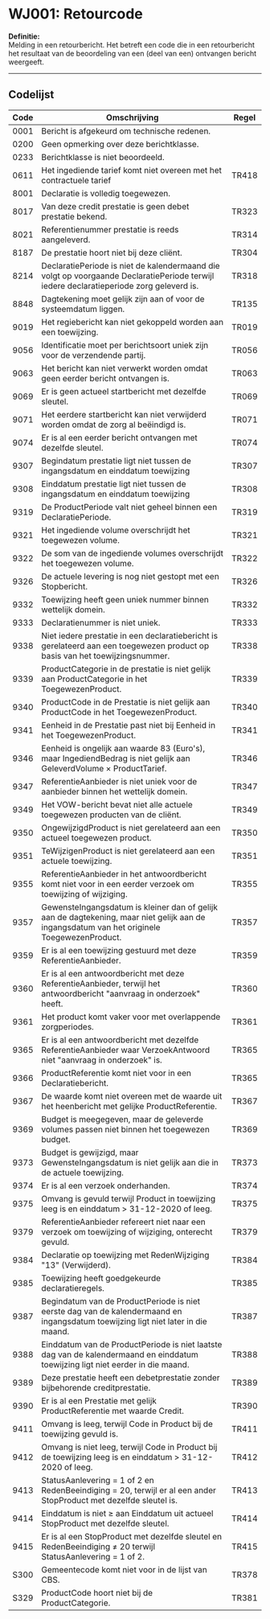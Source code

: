 # WJ001: Retourcode

**Definitie:**  
Melding in een retourbericht. Het betreft een code die in een retourbericht het resultaat van de beoordeling van een (deel van een) ontvangen bericht weergeeft.

---

## Codelijst

| Code | Omschrijving | Regel |
|------|--------------|-------|
| 0001 | Bericht is afgekeurd om technische redenen. | |
| 0200 | Geen opmerking over deze berichtklasse. | |
| 0233 | Berichtklasse is niet beoordeeld. | |
| 0611 | Het ingediende tarief komt niet overeen met het contractuele tarief | TR418 |
| 8001 | Declaratie is volledig toegewezen. | |
| 8017 | Van deze credit prestatie is geen debet prestatie bekend. | TR323 |
| 8021 | Referentienummer prestatie is reeds aangeleverd. | TR314 |
| 8187 | De prestatie hoort niet bij deze cliënt. | TR304 |
| 8214 | DeclaratiePeriode is niet de kalendermaand die volgt op voorgaande DeclaratiePeriode terwijl iedere declaratieperiode zorg geleverd is. | TR318 |
| 8848 | Dagtekening moet gelijk zijn aan of voor de systeemdatum liggen. | TR135 |
| 9019 | Het regiebericht kan niet gekoppeld worden aan een toewijzing. | TR019 |
| 9056 | Identificatie moet per berichtsoort uniek zijn voor de verzendende partij. | TR056 |
| 9063 | Het bericht kan niet verwerkt worden omdat geen eerder bericht ontvangen is. | TR063 |
| 9069 | Er is geen actueel startbericht met dezelfde sleutel. | TR069 |
| 9071 | Het eerdere startbericht kan niet verwijderd worden omdat de zorg al beëindigd is. | TR071 |
| 9074 | Er is al een eerder bericht ontvangen met dezelfde sleutel. | TR074 |
| 9307 | Begindatum prestatie ligt niet tussen de ingangsdatum en einddatum toewijzing | TR307 |
| 9308 | Einddatum prestatie ligt niet tussen de ingangsdatum en einddatum toewijzing | TR308 |
| 9319 | De ProductPeriode valt niet geheel binnen een DeclaratiePeriode. | TR319 |
| 9321 | Het ingediende volume overschrijdt het toegewezen volume. | TR321 |
| 9322 | De som van de ingediende volumes overschrijdt het toegewezen volume. | TR322 |
| 9326 | De actuele levering is nog niet gestopt met een Stopbericht. | TR326 |
| 9332 | Toewijzing heeft geen uniek nummer binnen wettelijk domein. | TR332 |
| 9333 | Declaratienummer is niet uniek. | TR333 |
| 9338 | Niet iedere prestatie in een declaratiebericht is gerelateerd aan een toegewezen product op basis van het toewijzingsnummer. | TR338 |
| 9339 | ProductCategorie in de prestatie is niet gelijk aan ProductCategorie in het ToegewezenProduct. | TR339 |
| 9340 | ProductCode in de Prestatie is niet gelijk aan ProductCode in het ToegewezenProduct. | TR340 |
| 9341 | Eenheid in de Prestatie past niet bij Eenheid in het ToegewezenProduct. | TR341 |
| 9346 | Eenheid is ongelijk aan waarde 83 (Euro's), maar IngediendBedrag is niet gelijk aan GeleverdVolume × ProductTarief. | TR346 |
| 9347 | ReferentieAanbieder is niet uniek voor de aanbieder binnen het wettelijk domein. | TR347 |
| 9349 | Het VOW-bericht bevat niet alle actuele toegewezen producten van de cliënt. | TR349 |
| 9350 | OngewijzigdProduct is niet gerelateerd aan een actueel toegewezen product. | TR350 |
| 9351 | TeWijzigenProduct is niet gerelateerd aan een actuele toewijzing. | TR351 |
| 9355 | ReferentieAanbieder in het antwoordbericht komt niet voor in een eerder verzoek om toewijzing of wijziging. | TR355 |
| 9357 | GewensteIngangsdatum is kleiner dan of gelijk aan de dagtekening, maar niet gelijk aan de ingangsdatum van het originele ToegewezenProduct. | TR357 |
| 9359 | Er is al een toewijzing gestuurd met deze ReferentieAanbieder. | TR359 |
| 9360 | Er is al een antwoordbericht met deze ReferentieAanbieder, terwijl het antwoordbericht "aanvraag in onderzoek" heeft. | TR360 |
| 9361 | Het product komt vaker voor met overlappende zorgperiodes. | TR361 |
| 9365 | Er is al een antwoordbericht met dezelfde ReferentieAanbieder waar VerzoekAntwoord niet "aanvraag in onderzoek" is. | TR365 |
| 9366 | ProductReferentie komt niet voor in een Declaratiebericht. | TR365 |
| 9367 | De waarde komt niet overeen met de waarde uit het heenbericht met gelijke ProductReferentie. | TR367 |
| 9369 | Budget is meegegeven, maar de geleverde volumes passen niet binnen het toegewezen budget. | TR369 |
| 9373 | Budget is gewijzigd, maar GewensteIngangsdatum is niet gelijk aan die in de actuele toewijzing. | TR373 |
| 9374 | Er is al een verzoek onderhanden. | TR374 |
| 9375 | Omvang is gevuld terwijl Product in toewijzing leeg is en einddatum > 31-12-2020 of leeg. | TR375 |
| 9379 | ReferentieAanbieder refereert niet naar een verzoek om toewijzing of wijziging, onterecht gevuld. | TR379 |
| 9384 | Declaratie op toewijzing met RedenWijziging "13" (Verwijderd). | TR384 |
| 9385 | Toewijzing heeft goedgekeurde declaratieregels. | TR385 |
| 9387 | Begindatum van de ProductPeriode is niet eerste dag van de kalendermaand en ingangsdatum toewijzing ligt niet later in die maand. | TR387 |
| 9388 | Einddatum van de ProductPeriode is niet laatste dag van de kalendermaand en einddatum toewijzing ligt niet eerder in die maand. | TR388 |
| 9389 | Deze prestatie heeft een debetprestatie zonder bijbehorende creditprestatie. | TR389 |
| 9390 | Er is al een Prestatie met gelijk ProductReferentie met waarde Credit. | TR390 |
| 9411 | Omvang is leeg, terwijl Code in Product bij de toewijzing gevuld is. | TR411 |
| 9412 | Omvang is niet leeg, terwijl Code in Product bij de toewijzing leeg is en einddatum > 31-12-2020 of leeg. | TR412 |
| 9413 | StatusAanlevering = 1 of 2 en RedenBeeindiging = 20, terwijl er al een ander StopProduct met dezelfde sleutel is. | TR413 |
| 9414 | Einddatum is niet ≥ aan Einddatum uit actueel StopProduct met dezelfde sleutel. | TR414 |
| 9415 | Er is al een StopProduct met dezelfde sleutel en RedenBeeindiging ≠ 20 terwijl StatusAanlevering = 1 of 2. | TR415 |
| S300 | Gemeentecode komt niet voor in de lijst van CBS. | TR378 |
| S329 | ProductCode hoort niet bij de ProductCategorie. | TR381 |
